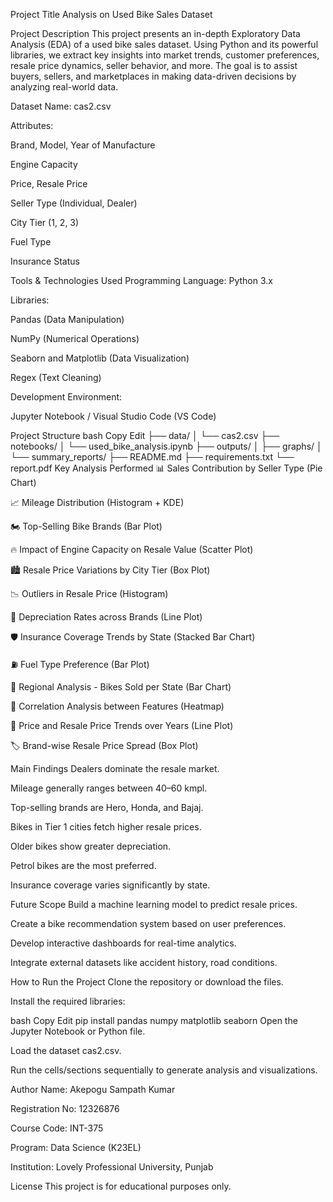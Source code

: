 Project Title
Analysis on Used Bike Sales Dataset

Project Description
This project presents an in-depth Exploratory Data Analysis (EDA) of a used bike sales dataset. Using Python and its powerful libraries, we extract key insights into market trends, customer preferences, resale price dynamics, seller behavior, and more.
The goal is to assist buyers, sellers, and marketplaces in making data-driven decisions by analyzing real-world data.

Dataset
Name: cas2.csv

Attributes:

Brand, Model, Year of Manufacture

Engine Capacity

Price, Resale Price

Seller Type (Individual, Dealer)

City Tier (1, 2, 3)

Fuel Type

Insurance Status

Tools & Technologies Used
Programming Language: Python 3.x

Libraries:

Pandas (Data Manipulation)

NumPy (Numerical Operations)

Seaborn and Matplotlib (Data Visualization)

Regex (Text Cleaning)

Development Environment:

Jupyter Notebook / Visual Studio Code (VS Code)

Project Structure
bash
Copy
Edit
├── data/
│   └── cas2.csv
├── notebooks/
│   └── used_bike_analysis.ipynb
├── outputs/
│   ├── graphs/
│   └── summary_reports/
├── README.md
├── requirements.txt
└── report.pdf
Key Analysis Performed
📊 Sales Contribution by Seller Type (Pie Chart)

📈 Mileage Distribution (Histogram + KDE)

🏍️ Top-Selling Bike Brands (Bar Plot)

🔥 Impact of Engine Capacity on Resale Value (Scatter Plot)

🏙️ Resale Price Variations by City Tier (Box Plot)

📉 Outliers in Resale Price (Histogram)

🔧 Depreciation Rates across Brands (Line Plot)

🛡️ Insurance Coverage Trends by State (Stacked Bar Chart)

⛽ Fuel Type Preference (Bar Plot)

📍 Regional Analysis - Bikes Sold per State (Bar Chart)

🧩 Correlation Analysis between Features (Heatmap)

📅 Price and Resale Price Trends over Years (Line Plot)

🏷️ Brand-wise Resale Price Spread (Box Plot)

Main Findings
Dealers dominate the resale market.

Mileage generally ranges between 40–60 kmpl.

Top-selling brands are Hero, Honda, and Bajaj.

Bikes in Tier 1 cities fetch higher resale prices.

Older bikes show greater depreciation.

Petrol bikes are the most preferred.

Insurance coverage varies significantly by state.

Future Scope
Build a machine learning model to predict resale prices.

Create a bike recommendation system based on user preferences.

Develop interactive dashboards for real-time analytics.

Integrate external datasets like accident history, road conditions.

How to Run the Project
Clone the repository or download the files.

Install the required libraries:

bash
Copy
Edit
pip install pandas numpy matplotlib seaborn
Open the Jupyter Notebook or Python file.

Load the dataset cas2.csv.

Run the cells/sections sequentially to generate analysis and visualizations.

Author
Name: Akepogu Sampath Kumar

Registration No: 12326876

Course Code: INT-375

Program: Data Science (K23EL)

Institution: Lovely Professional University, Punjab

License
This project is for educational purposes only.
